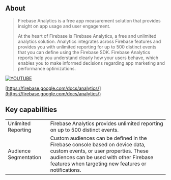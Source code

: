 
## About 

> Firebase Analytics is a free app measurement solution that provides insight on app usage and user engagement.
>
> At the heart of Firebase is Firebase Analytics, a free and unlimited analytics solution. 
> Analytics integrates across Firebase features and provides you with unlimited reporting for up to 500 distinct events that you can define using the Firebase SDK. 
> Firebase Analytics reports help you understand clearly how your users behave, which enables you to make informed decisions regarding app marketing and performance optimizations.
>

[![YOUTUBE](https://img.youtube.com/vi/iT6EaIwtonY/0.jpg)](https://www.youtube.com/watch?v=iT6EaIwtonY)

[https://firebase.google.com/docs/analytics/](https://firebase.google.com/docs/analytics/)

## Key capabilities

| | |
|---|---|
| Unlimited Reporting   | Firebase Analytics provides unlimited reporting on up to 500 distinct events. |
| Audience Segmentation | Custom audiences can be defined in the Firebase console based on device data, custom events, or user properties. These audiences can be used with other Firebase features when targeting new features or notifications. |

